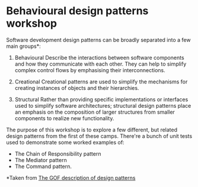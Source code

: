 # Behavioural design patterns workshop

Software development design patterns can be broadly separated into a few main groups*:

1. Behavioural
Describe the interactions between software components and how they communicate with each other.  They can help to simplify complex control flows by emphasising their interconnections.

2. Creational
Creational patterns are used to simplify the mechanisms for creating instances of objects and their hierarchies.

3. Structural
Rather than providing specific implementations or interfaces used to simplify software architectures; structural design patterns place an emphasis on the composition of larger structures from smaller components to realize new functionality.


The purpose of this workshop is to explore a few different, but related design patterns from the first of these camps.  There're a bunch of unit tests used to demonstrate some worked examples of:

* The Chain of Responsibility pattern
* The Mediator pattern
* The Command pattern.


*Taken from <a href="http://www.gofpatterns.com/design-patterns/module2/threeCategories-ofDesign-patterns.php">The GOF description of design patterns</a>
